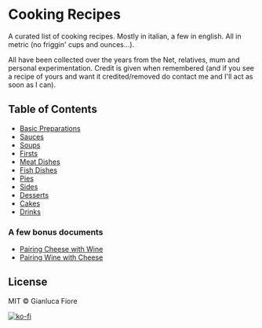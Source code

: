 # Cooking Recipes 

A curated list of cooking recipes. Mostly in italian, a few in english. All in metric (no friggin' cups and ounces...). 

All have been collected over the years from the Net, relatives, mum and personal experimentation. Credit is given when remembered (and if you see a recipe of yours and want it credited/removed do contact me and I'll act as soon as I can).

## Table of Contents

+ [Basic Preparations](recipes/basic_preparations)
+ [Sauces](recipes/sauces)
+ [Soups](recipes/soups)
+ [Firsts](recipes/firsts)
+ [Meat Dishes](recipes/meat_dishes)
+ [Fish Dishes](recipes/fish_dishes)
+ [Pies](recipes/pies)
+ [Sides](recipes/sides)
+ [Desserts](recipes/desserts)
+ [Cakes](recipes/cakes)
+ [Drinks](recipes/drinks)

### A few bonus documents

* [Pairing Cheese with Wine](https://github.com/Donearm/Cooking-Recipes/blob/master/cheese_with_wine.md)
* [Pairing Wine with Cheese](https://github.com/Donearm/Cooking-Recipes/blob/master/wine_with_cheese.md)

## License

MIT © Gianluca Fiore

[![ko-fi](https://www.ko-fi.com/img/donate_sm.png)](https://ko-fi.com/W7W7KA0Z)
